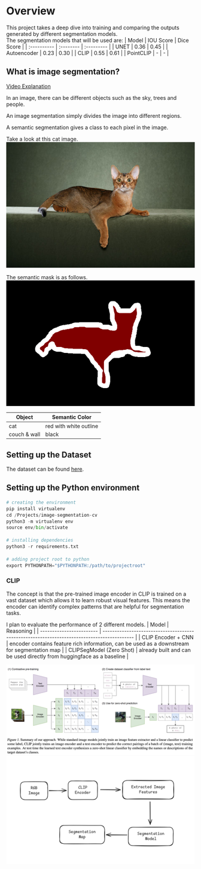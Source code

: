 # Overview
This project takes a deep dive into training and comparing the outputs generated by different segmentation models.
<br>
The segmentation models that will be used are:
| Model       | IOU Score | Dice Score |
| :---------- | :-------- | :--------- |
| UNET        | 0.36      | 0.45       |
| Autoencoder | 0.23      | 0.30       |
| CLIP        | 0.55      | 0.61       |
| PointCLIP   | -         | -          |

## What is image segmentation?
[Video Explanation](https://www.youtube.com/watch?v=5QUmlXBb0MY)

In an image, there can be different objects such as the sky, trees and people.

An image segmentation simply divides the image into different regions.

A semantic segmentation gives a class to each pixel in the image.

Take a look at this cat image.
<br>
![image](images/Abyssinian_1_color.jpg)

The semantic mask is as follows.
<br>
![image](images/Abyssinian_1_mask.png)

| Object       | Semantic Color         |
| ------------ | ---------------------- |
| cat          | red with white outline |
| couch & wall | black                  |
## Setting up the Dataset
The dataset can be found [here](https://uoe-my.sharepoint.com/:u:/g/personal/s2526104_ed_ac_uk/EXBmCQKQ7KdAmOr0P9c1lFwBwYaqySQ1d8gps8I7CcRPnw?e=VBex8K).

## Setting up the Python environment

```py
# creating the environment
pip install virtualenv
cd /Projects/image-segmentation-cv
python3 -m virtualenv env
source env/bin/activate

# installing dependencies
python3 -r requirements.txt

# adding project root to python
export PYTHONPATH="$PYTHONPATH:/path/to/projectroot"
```

### CLIP
The concept is that the pre-trained image encoder in CLIP is trained on a vast dataset which allows it to learn robust visual features. This means the encoder can identify complex patterns that are helpful for segmentation tasks.
<br />

I plan to evaluate the performance of 2 different models.
| Model                    | Reasoning                                                                                   |
| ------------------------ | ------------------------------------------------------------------------------------------- |
| CLIP Encoder + CNN       | encoder contains feature rich information, can be used as a downstream for segmentation map |
| CLIPSegModel (Zero Shot) | already built and can be used directly from huggingface as a baseline                       |

![clip_architecture](images/clip_architecture.png)
![flow](images/flow.png)

